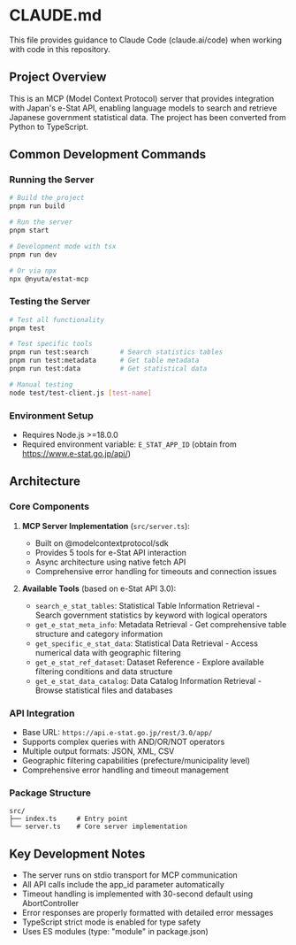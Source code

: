 # CLAUDE.md

This file provides guidance to Claude Code (claude.ai/code) when working with code in this repository.

## Project Overview

This is an MCP (Model Context Protocol) server that provides integration with Japan's e-Stat API, enabling language models to search and retrieve Japanese government statistical data. The project has been converted from Python to TypeScript.

## Common Development Commands

### Running the Server
```bash
# Build the project
pnpm run build

# Run the server
pnpm start

# Development mode with tsx
pnpm run dev

# Or via npx
npx @nyuta/estat-mcp
```

### Testing the Server
```bash
# Test all functionality
pnpm test

# Test specific tools
pnpm run test:search        # Search statistics tables
pnpm run test:metadata      # Get table metadata
pnpm run test:data          # Get statistical data

# Manual testing
node test/test-client.js [test-name]
```

### Environment Setup
- Requires Node.js >=18.0.0
- Required environment variable: `E_STAT_APP_ID` (obtain from https://www.e-stat.go.jp/api/)

## Architecture

### Core Components

1. **MCP Server Implementation** (`src/server.ts`):
   - Built on @modelcontextprotocol/sdk
   - Provides 5 tools for e-Stat API interaction
   - Async architecture using native fetch API
   - Comprehensive error handling for timeouts and connection issues

2. **Available Tools** (based on e-Stat API 3.0):
   - `search_e_stat_tables`: Statistical Table Information Retrieval - Search government statistics by keyword with logical operators
   - `get_e_stat_meta_info`: Metadata Retrieval - Get comprehensive table structure and category information
   - `get_specific_e_stat_data`: Statistical Data Retrieval - Access numerical data with geographic filtering
   - `get_e_stat_ref_dataset`: Dataset Reference - Explore available filtering conditions and data structure
   - `get_e_stat_data_catalog`: Data Catalog Information Retrieval - Browse statistical files and databases

### API Integration
- Base URL: `https://api.e-stat.go.jp/rest/3.0/app/`
- Supports complex queries with AND/OR/NOT operators
- Multiple output formats: JSON, XML, CSV
- Geographic filtering capabilities (prefecture/municipality level)
- Comprehensive error handling and timeout management

### Package Structure
```
src/
├── index.ts     # Entry point
└── server.ts    # Core server implementation
```

## Key Development Notes

- The server runs on stdio transport for MCP communication
- All API calls include the app_id parameter automatically
- Timeout handling is implemented with 30-second default using AbortController
- Error responses are properly formatted with detailed error messages
- TypeScript strict mode is enabled for type safety
- Uses ES modules (type: "module" in package.json)